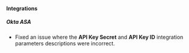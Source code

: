
#### Integrations

##### Okta ASA

- Fixed an issue where the **API Key Secret** and **API Key ID** integration parameters descriptions were incorrect.
